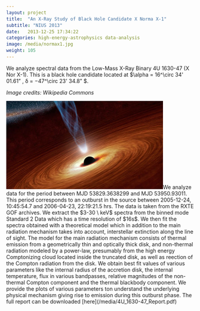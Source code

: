 ```yaml
---
layout: project
title:  "An X-Ray Study of Black Hole Candidate X Norma X-1"
subtitle: "NIUS 2013"
date:   2013-12-25 17:34:22
categories: high-energy-astrophysics data-analysis
image: /media/normax1.jpg
weight: 105
---
```


<p>We analyze spectral data from the Low-Mass X-Ray Binary 4U 1630-47 (X Nor X-1). This is a black hole candidate located at $\alpha = 16^\circ 34' 01.61” , δ = −47^\circ 23' 34.8” $.</p>
<p><i>Image credits: Wikipedia Commons</i></p>
<!--break-->
<p><span class="image left"><img src="/media/normax1.jpg" alt="" /></span>We analyze data for the period between MJD 53829.3638299 and MJD 53950.93011. This period corresponds to an outburst in the source between 2005-12-24, 10:45:54.7 and 2006-04-23, 22:19:21.5 hrs. The data is taken from the RXTE GOF archives. We extract the $3-30 \ keV$ spectra from the binned mode Standard 2 Data which has a time resolution of $16s$. We then fit the spectra obtained with a theoretical model which in addition to the main radiation mechanism takes into account, interstellar extinction along the line of sight. The model for the main radiation mechanism consists of thermal emission from a geometrically thin and optically thick disk, and non-thermal radiation modeled by a power-law, presumably from the high energy Comptonizing cloud located inside the truncated disk, as well as reection of the Compton radiation from the disk. We obtain best fit values of various parameters like the internal radius of the accretion disk, the internal temperature, flux in various bandpasses, relative magnitudes of the non-thermal Compton component and the thermal blackbody component. We provide the plots of various parameters ton understand the underlying physical mechanism giving rise to emission during this outburst phase. The full report can be downloaded [here](/media/4U_1630-47_Report.pdf)</p>
